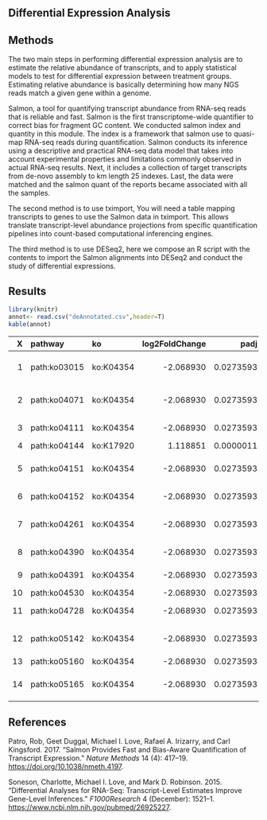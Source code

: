## Differential Expression Analysis

## Methods

The two main steps in performing differential expression analysis are to
estimate the relative abundance of transcripts, and to apply statistical
models to test for differential expression between treatment groups.
Estimating relative abundance is basically determining how many NGS
reads match a given gene within a genome.

Salmon, a tool for quantifying transcript abundance from RNA-seq reads
that is reliable and fast. Salmon is the first transcriptome-wide
quantifier to correct bias for fragment GC content. We conducted salmon
index and quantity in this module. The index is a framework that salmon
use to quasi-map RNA-seq reads during quantification. Salmon conducts
its inference using a descriptive and practical RNA-seq data model that
takes into account experimental properties and limitations commonly
observed in actual RNA-seq results. Next, it includes a collection of
target transcripts from de-novo assembly to km length 25 indexes. Last,
the data were matched and the salmon quant of the reports became
associated with all the samples.

The second method is to use tximport, You will need a table mapping
transcripts to genes to use the Salmon data in tximport. This allows
translate transcript-level abundance projections from specific
quantification pipelines into count-based computational inferencing
engines.

The third method is to use DESeq2, here we compose an R script with the
contents to import the Salmon alignments into DESeq2 and conduct the
study of differential expressions.

## Results

``` r
library(knitr)
annot<- read.csv("deAnnotated.csv",header=T)
kable(annot)
```

|  X | pathway      | ko        | log2FoldChange |      padj | Factor                        | description                               |
| -: | :----------- | :-------- | -------------: | --------: | :---------------------------- | :---------------------------------------- |
|  1 | path:ko03015 | ko:K04354 |     \-2.068930 | 0.0273593 | Menthol\_Menthol\_vs\_Control | mRNA surveillance pathway                 |
|  2 | path:ko04071 | ko:K04354 |     \-2.068930 | 0.0273593 | Menthol\_Menthol\_vs\_Control | Sphingolipid signaling pathway            |
|  3 | path:ko04111 | ko:K04354 |     \-2.068930 | 0.0273593 | Menthol\_Menthol\_vs\_Control | Cell cycle - yeast                        |
|  4 | path:ko04144 | ko:K17920 |       1.118851 | 0.0000011 | Menthol\_Menthol\_vs\_Control | Endocytosis                               |
|  5 | path:ko04151 | ko:K04354 |     \-2.068930 | 0.0273593 | Menthol\_Menthol\_vs\_Control | PI3K-Akt signaling pathway                |
|  6 | path:ko04152 | ko:K04354 |     \-2.068930 | 0.0273593 | Menthol\_Menthol\_vs\_Control | AMPK signaling pathway                    |
|  7 | path:ko04261 | ko:K04354 |     \-2.068930 | 0.0273593 | Menthol\_Menthol\_vs\_Control | Adrenergic signaling in cardiomyocytes    |
|  8 | path:ko04390 | ko:K04354 |     \-2.068930 | 0.0273593 | Menthol\_Menthol\_vs\_Control | Hippo signaling pathway                   |
|  9 | path:ko04391 | ko:K04354 |     \-2.068930 | 0.0273593 | Menthol\_Menthol\_vs\_Control | Hippo signaling pathway - fly             |
| 10 | path:ko04530 | ko:K04354 |     \-2.068930 | 0.0273593 | Menthol\_Menthol\_vs\_Control | Tight junction                            |
| 11 | path:ko04728 | ko:K04354 |     \-2.068930 | 0.0273593 | Menthol\_Menthol\_vs\_Control | Dopaminergic synapse                      |
| 12 | path:ko05142 | ko:K04354 |     \-2.068930 | 0.0273593 | Menthol\_Menthol\_vs\_Control | Chagas disease (American trypanosomiasis) |
| 13 | path:ko05160 | ko:K04354 |     \-2.068930 | 0.0273593 | Menthol\_Menthol\_vs\_Control | Hepatitis C                               |
| 14 | path:ko05165 | ko:K04354 |     \-2.068930 | 0.0273593 | Menthol\_Menthol\_vs\_Control | Human papillomavirus infection            |

## References

<div id="refs" class="references">

<div id="ref-Patro">

Patro, Rob, Geet Duggal, Michael I. Love, Rafael A. Irizarry, and Carl
Kingsford. 2017. “Salmon Provides Fast and Bias-Aware Quantification of
Transcript Expression.” *Nature Methods* 14 (4): 417–19.
<https://doi.org/10.1038/nmeth.4197>.

</div>

<div id="ref-Soneson">

Soneson, Charlotte, Michael I. Love, and Mark D. Robinson. 2015.
“Differential Analyses for RNA-Seq: Transcript-Level Estimates Improve
Gene-Level Inferences.” *F1000Research* 4 (December): 1521–1.
<https://www.ncbi.nlm.nih.gov/pubmed/26925227>.

</div>

</div>

